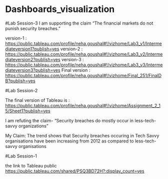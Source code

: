 # Dashboards_visualization


#Lab Session-3
I am supporting the claim
“The financial markets do not punish security breaches.”

version-1 : https://public.tableau.com/profile/neha.goushal#!/vizhome/Lab3_v1/Intermediateversion1?publish=yes
version-2 : https://public.tableau.com/profile/neha.goushal#!/vizhome/Lab3_v2/Intermediateversion2?publish=yes
version-3 : https://public.tableau.com/profile/neha.goushal#!/vizhome/Lab3_v3/Intermediateversion3?publish=yes
Final version : https://public.tableau.com/profile/neha.goushal#!/vizhome/Final_251/FinalDB?publish=yes


#Lab Session-2

The final version of Tableau is : https://public.tableau.com/profile/neha.goushal#!/vizhome/Assignment_2_15/Sheet1?publish=yes

I am refuting the claim- “Security breaches do mostly occur in less-tech-savvy organizations”

My Claim: The trend shows that Security breaches occuring in Tech Savvy organisations have been increasing from 2012 as compared to less-tech-savvy organisations


#Lab Session-1

the link to Tableau public
https://public.tableau.com/shared/PSQ3BD72H?:display_count=yes



